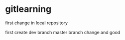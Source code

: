 # gitlearning
first change in local repository

first create dev branch
master branch change and good
